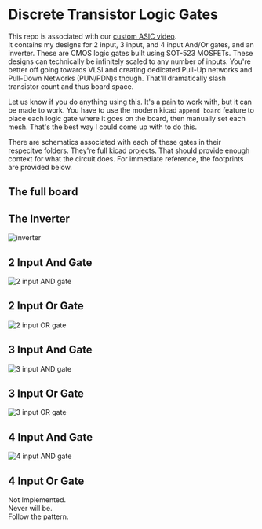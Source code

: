 # Discrete Transistor Logic Gates
This repo is associated with our [custom ASIC video](https://youtu.be/a64thiPXEqw?si=YsXqarDaaLw36tvk).  
It contains my designs for 2 input, 3 input, and 4 input And/Or gates, and an inverter.
These are CMOS logic gates built using SOT-523 MOSFETs.
These designs can technically be infinitely scaled to any number of inputs. You're better off going towards VLSI and creating dedicated Pull-Up networks and Pull-Down Networks (PUN/PDN)s though. That'll dramatically slash transistor count and thus board space.

Let us know if you do anything using this. It's a pain to work with, but it can be made to work. You have to use the modern kicad `append board` feature to place each logic gate where it goes on the board, then manually set each mesh. That's the best way I could come up with to do this.

There are schematics associated with each of these gates in their respecitve folders. They're full kicad projects. That should provide enough context for what the circuit does. For immediate reference, the footprints are provided below.

## The full board


## The Inverter
![inverter](./Images/Inverter.png)

## 2 Input And Gate
![2 input AND gate](./Images/AND-2.png)

## 2 Input Or Gate
![2 input OR gate](./Images/OR-2.png)

## 3 Input And Gate
![3 input AND gate](./Images/AND-3.png)

## 3 Input Or Gate
![3 input OR gate](./Images/OR-3.png)

## 4 Input And Gate
![4 input AND gate](./Images/AND-4.png)

## 4 Input Or Gate
Not Implemented.  
Never will be.  
Follow the pattern.